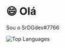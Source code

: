 # 😄 Olá 
Sou o SrDGdev#7766

![Top Languages](https://github-readme-stats.vercel.app/api/top-langs/?username=MIUI45fx&layout=compact&theme=dracula)
